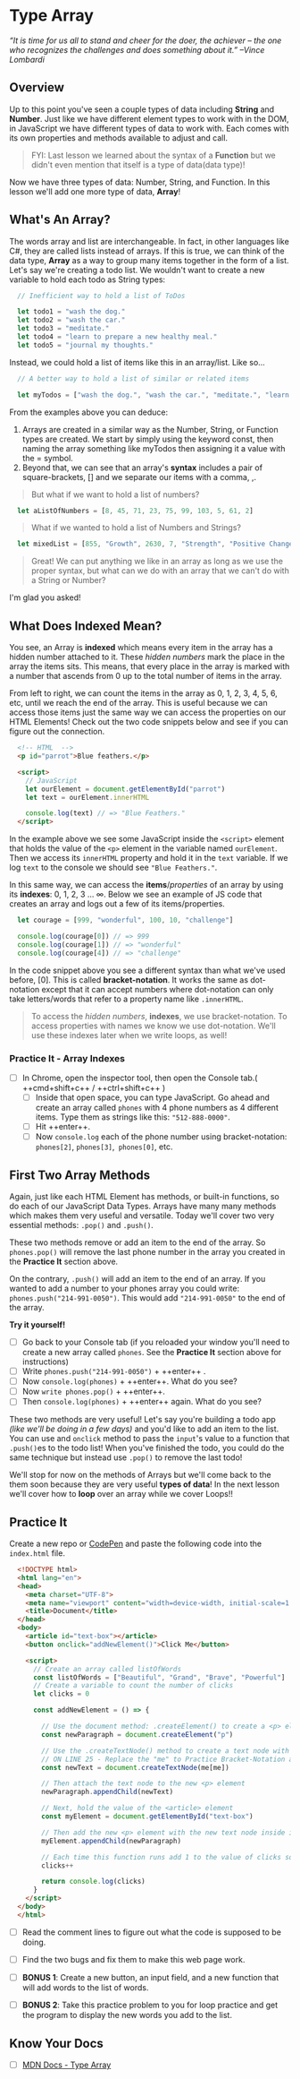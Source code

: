 # Type Array

*“It is time for us all to stand and cheer for the doer, the achiever – the one who recognizes the challenges and does something about it.” –Vince Lombardi*

## Overview

Up to this point you've seen a couple types of data including **String** and **Number**. Just like we have different element types to work with in the DOM, in JavaScript we have different types of data to work with. Each comes with its own properties and methods available to adjust and call.

  > FYI: Last lesson we learned about the syntax of a **Function** but we didn't even mention that itself is a type of data(data type)!

Now we have three types of data: Number, String, and Function. In this lesson we'll add one more type of data, **Array**!

## What's An Array?

The words array and list are interchangeable. In fact, in other languages like C#, they are called lists instead of arrays. If this is true, we can think of the data type, **Array** as a way to group many items together in the form of a list. Let's say we're creating a todo list. We wouldn't want to create a new variable to hold each todo as String types:

```javascript
  // Inefficient way to hold a list of ToDos

  let todo1 = "wash the dog."
  let todo2 = "wash the car."
  let todo3 = "meditate."
  let todo4 = "learn to prepare a new healthy meal."
  let todo5 = "journal my thoughts."
```

Instead, we could hold a list of items like this in an array/list. Like so...

```javascript
  // A better way to hold a list of similar or related items

  let myTodos = ["wash the dog.", "wash the car.", "meditate.", "learn to prepare a new healthy meal.", "journal my thoughts."]
```

From the examples above you can deduce:

1. Arrays are created in a similar way as the Number, String, or Function types are created. We start by simply using the keyword const, then naming the array something like myTodos then assigning it a value with the = symbol.
1. Beyond that, we can see that an array's **syntax** includes a pair of square-brackets, [] and we separate our items with a comma, ,.

  > But what if we want to hold a list of numbers?

```javascript
  let aListOfNumbers = [8, 45, 71, 23, 75, 99, 103, 5, 61, 2]
```

  > What if we wanted to hold a list of Numbers and Strings?

```javascript
  let mixedList = [855, "Growth", 2630, 7, "Strength", "Positive Change", 1013, "Laughter"]
```

  > Great! We can put anything we like in an array as long as we use the proper syntax, but what can we do with an array that we can't do with a String or Number?

I'm glad you asked!

## What Does Indexed Mean?

You see, an Array is **indexed** which means every item in the array has a hidden number attached to it. These *hidden numbers* mark the place in the array the items sits. This means, that every place in the array is marked with a number that ascends from 0 up to the total number of items in the array.

From left to right, we can count the items in the array as 0, 1, 2, 3, 4, 5, 6, etc, until we reach the end of the array. This is useful because we can access those items just the same way we can access the properties on our HTML Elements! Check out the two code snippets below and see if you can figure out the connection.

```html
  <!-- HTML  -->
  <p id="parrot">Blue feathers.</p>

  <script>
    // JavaScript
    let ourElement = document.getElementById("parrot")
    let text = ourElement.innerHTML

    console.log(text) // => "Blue Feathers."
  </script>
```

In the example above we see some JavaScript inside the `<script>` element that holds the value of the `<p>` element in the variable named `ourElement`. Then we access its `innerHTML` property and hold it in the `text` variable. If we log `text` to the console we should see `"Blue Feathers."`.

In this same way, we can access the **items**/*properties* of an array by using its **indexes**: 0, 1, 2, 3 ... ∞. Below we see an example of JS code that creates an array and logs out a few of its items/properties.

```javascript
  let courage = [999, "wonderful", 100, 10, "challenge"]

  console.log(courage[0]) // => 999
  console.log(courage[1]) // => "wonderful"
  console.log(courage[4]) // => "challenge"
```

In the code snippet above you see a different syntax than what we've used before, [0]. This is called **bracket-notation**. It works the same as dot-notation except that it can accept numbers where dot-notation can only take letters/words that refer to a property name like `.innerHTML`.

  > To access the *hidden numbers*, **indexes**, we use bracket-notation. To access properties with names we know we use dot-notation. We'll use these indexes later when we write loops, as well!

### Practice It - Array Indexes

- [ ] In Chrome, open the inspector tool, then open the Console tab.( ++cmd+shift+c++ / ++ctrl+shift+c++ )
    * [ ] Inside that open space, you can type JavaScript. Go ahead and create an array called `phones` with 4 phone numbers as 4 different items. Type them as strings like this: `"512-888-0000"`.
    * [ ] Hit ++enter++.
    * [ ] Now `console.log` each of the phone number using bracket-notation: `phones[2]`, `phones[3]`,` phones[0]`, etc.

## First Two Array Methods

Again, just like each HTML Element has methods, or built-in functions, so do each of our JavaScript Data Types. Arrays have many many methods which makes them very useful and versatile. Today we'll cover two very essential methods: `.pop()` and `.push()`.

These two methods remove or add an item to the end of the array. So `phones.pop()` will remove the last phone number in the array you created in the **Practice It** section above.

On the contrary, `.push()` will add an item to the end of an array. If you wanted to add a number to your phones array you could write: `phones.push("214-991-0050")`. This would add `"214-991-0050"` to the end of the array.

**Try it yourself!**

- [ ] Go back to your Console tab (if you reloaded your window you'll need to create a new array called `phones`. See the **Practice It** section above for instructions)
- [ ] Write `phones.push("214-991-0050")` + ++enter++ .
- [ ] Now `console.log(phones)` + ++enter++. What do you see?
- [ ] Now `write phones.pop()` + ++enter++.
- [ ] Then `console.log(phones)` + ++enter++ again. What do you see?

These two methods are very useful! Let's say you're building a todo app *(like we'll be doing in a few days)* and you'd like to add an item to the list. You can use and `onclick` method to pass the `input`'s value to a function that `.push()`es to the todo list! When you've finished the todo, you could do the same technique but instead use `.pop()` to remove the last todo!

We'll stop for now on the methods of Arrays but we'll come back to the them soon because they are very useful **types of data**! In the next lesson we'll cover how to **loop** over an array while we cover Loops!!

## Practice It

Create a new repo or [CodePen](https://codepen.io) and paste the following code into the `index.html` file.

```html
  <!DOCTYPE html>
  <html lang="en">
  <head>
    <meta charset="UTF-8">
    <meta name="viewport" content="width=device-width, initial-scale=1.0">
    <title>Document</title>
  </head>
  <body>
    <article id="text-box"></article>
    <button onclick="addNewElement()">Click Me</button>

    <script>
      // Create an array called listOfWords
      const listOfWords = ["Beautiful", "Grand", "Brave", "Powerful"]
      // Create a variable to count the number of clicks
      let clicks = 0

      const addNewElement = () => {

        // Use the document method: .createElement() to create a <p> element
        const newParagraph = document.createElement("p")

        // Use the .createTextNode() method to create a text node with each of the words of the array
        // ON LINE 25 - Replace the "me" to Practice Bracket-Notation and make this function access each element one-at-a-time using the "clicks" as a value for the indexes of the array.
        const newText = document.createTextNode(me[me])

        // Then attach the text node to the new <p> element
        newParagraph.appendChild(newText)

        // Next, hold the value of the <article> element
        const myElement = document.getElementById("text-box")

        // Then add the new <p> element with the new text node inside it to the <article> element
        myElement.appendChild(newParagraph)

        // Each time this function runs add 1 to the value of clicks so we can iterate over the array
        clicks++

        return console.log(clicks)
      }
    </script>
  </body>
  </html>
```

- [ ] Read the comment lines to figure out what the code is supposed to be doing.

- [ ] Find the two bugs and fix them to make this web page work.
- [ ] **BONUS 1**: Create a new button, an input field, and a new function that will add words to the list of words.
- [ ] **BONUS 2**: Take this practice problem to you for loop practice and get the program to display the new words you add to the list.

## Know Your Docs

- [ ] [MDN Docs - Type Array](https://developer.mozilla.org/en-US/docs/Web/JavaScript/Reference/Global_Objects/Array)


<!-- ! END OF VIDEO 101.1.3.1 - TITLE-->
<!-- ? Video Numbering and Title system: CourseNumber.ModuleNumber.LessonNumber.VideoNumber -->
<!-- * (VIDEO 101.2.4.3 - "CSS Selectors") === 101 Course, Module 2, Lesson 4, Video 3 - "CSS Selectors" -->

<!-- 

```javascript

```

| Method      | Description                          |
| ----------- | ------------------------------------ |
| `GET`       | Fetch resource                       |
| `PUT`       | Update resource |
| `DELETE`    | Delete resource |


    `line numbers`
:do you like 'em?


++slash++
https://facelessuser.github.io/pymdown-extensions/extensions/keys/

=== "Javascript"

    ```javascript
    ```

=== "Python"

  ```python
  ```

=== "Example"
    ```console
      .
    ```

=== "Instructions"
    ```markdown
      .
    ```

=== "Result"
    ![PIC](./../images/pic.png)
-->